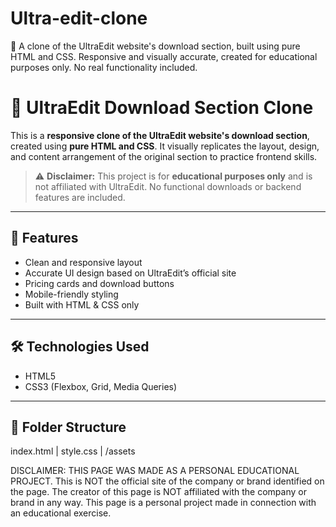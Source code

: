 # Ultra-edit-clone
📝 A clone of the UltraEdit website's download section, built using pure HTML and CSS. Responsive and visually accurate, created for educational purposes only. No real functionality included.
# 📝 UltraEdit Download Section Clone

This is a **responsive clone of the UltraEdit website's download section**, created using **pure HTML and CSS**. It visually replicates the layout, design, and content arrangement of the original section to practice frontend skills.

> ⚠️ **Disclaimer:** This project is for **educational purposes only** and is not affiliated with UltraEdit. No functional downloads or backend features are included.

---

## 🚀 Features

- Clean and responsive layout
- Accurate UI design based on UltraEdit’s official site
- Pricing cards and download buttons
- Mobile-friendly styling
- Built with HTML & CSS only

---

## 🛠️ Technologies Used

- HTML5
- CSS3 (Flexbox, Grid, Media Queries)

---

## 📁 Folder Structure
index.html | style.css | /assets


DISCLAIMER: THIS PAGE WAS MADE AS A PERSONAL EDUCATIONAL PROJECT. This is NOT the official site of the company or brand identified on the page. The creator of this page is NOT affiliated with the company or brand in any way. This page is a personal project made in connection with an educational exercise.
